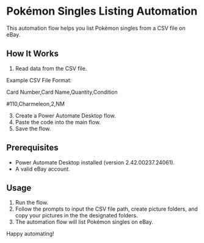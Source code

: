 # Pokémon Singles Listing Automation

This automation flow helps you list Pokémon singles from a CSV file on eBay.

## How It Works

1. Read data from the CSV file.
   
Example CSV File Format:

Card Number,Card Name,Quantity,Condition

#110,Charmeleon,2,NM


3. Create a Power Automate Desktop flow.
4. Paste the code into the main flow.
5. Save the flow.

## Prerequisites

- Power Automate Desktop installed (version 2.42.00237.24061).
- A valid eBay account.

## Usage

1. Run the flow.
2. Follow the prompts to input the CSV file path, create picture folders, and copy your pictures in the the designated folders.
3. The automation flow will list Pokémon singles on eBay.

Happy automating!


